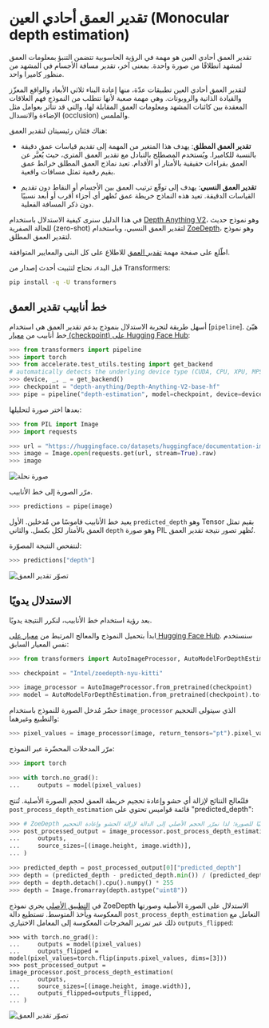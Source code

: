 <!--Copyright 2023 The HuggingFace Team. All rights reserved.

Licensed under the Apache License, Version 2.0 (the "License"); you may not use this file except in compliance with
the License. You may obtain a copy of the License at

http://www.apache.org/licenses/LICENSE-2.0

Unless required by applicable law or agreed to in writing, software distributed under the License is distributed on
an "AS IS" BASIS, WITHOUT WARRANTIES OR CONDITIONS OF ANY KIND, either express or implied. See the License for the
specific language governing permissions and limitations under the License.

⚠️ Note that this file is in Markdown but contain specific syntax for our doc-builder (similar to MDX) that may not be
rendered properly in your Markdown viewer.

-->

# تقدير العمق أحادي العين (Monocular depth estimation)

تقدير العمق أحادي العين هو مهمة في الرؤية الحاسوبية تتضمن التنبؤ بمعلومات العمق لمشهد انطلاقًا من صورة واحدة. بمعنى آخر، تقدير مسافة الأجسام في المشهد من منظور كاميرا واحد.

لتقدير العمق أحادي العين تطبيقات عدّة، منها إعادة البناء ثلاثي الأبعاد والواقع المعزّز والقيادة الذاتية والروبوتات. وهي مهمة صعبة لأنها تتطلب من النموذج فهم العلاقات المعقدة بين كائنات المشهد ومعلومات العمق المقابلة لها، والتي قد تتأثر بعوامل مثل الإضاءة والانسدال (occlusion) والملمس.

هناك فئتان رئيسيتان لتقدير العمق:

- **تقدير العمق المطلق**: يهدف هذا المتغير من المهمة إلى تقديم قياسات عمق دقيقة بالنسبة للكاميرا. ويُستخدم المصطلح بالتبادل مع تقدير العمق المتري، حيث يُعبَّر عن العمق بقراءات حقيقية بالأمتار أو الأقدام. تعيد نماذج العمق المطلق خرائط عمق بقيم رقمية تمثل مسافات واقعية.

- **تقدير العمق النسبي**: يهدف إلى توقّع ترتيب العمق بين الأجسام أو النقاط دون تقديم القياسات الدقيقة. تعيد هذه النماذج خريطة عمق تُظهر أي أجزاء أقرب أو أبعد نسبيًا دون ذكر المسافة الفعلية.

في هذا الدليل سنرى كيفية الاستدلال باستخدام [Depth Anything V2](https://huggingface.co/depth-anything/Depth-Anything-V2-Large)، وهو نموذج حديث للحالة الصفرية (zero-shot) لتقدير العمق النسبي، وباستخدام [ZoeDepth](https://huggingface.co/docs/transformers/main/en/model_doc/zoedepth)، وهو نموذج لتقدير العمق المطلق.

<Tip>

اطّلع على صفحة مهمة [تقدير العمق](https://huggingface.co/tasks/depth-estimation) للاطلاع على كل البنى والمعايير المتوافقة.

</Tip>

قبل البدء، نحتاج لتثبيت أحدث إصدار من Transformers:

```bash
pip install -q -U transformers
```

## خط أنابيب تقدير العمق

أسهل طريقة لتجربة الاستدلال بنموذج يدعم تقدير العمق هي استخدام [`pipeline`].
هيّئ خط أنابيب من [معيار (checkpoint) على Hugging Face Hub](https://huggingface.co/models?pipeline_tag=depth-estimation&sort=downloads):

```py
>>> from transformers import pipeline
>>> import torch
>>> from accelerate.test_utils.testing import get_backend
# automatically detects the underlying device type (CUDA, CPU, XPU, MPS, etc.)
>>> device, _, _ = get_backend()
>>> checkpoint = "depth-anything/Depth-Anything-V2-base-hf"
>>> pipe = pipeline("depth-estimation", model=checkpoint, device=device)
```

بعدها اختر صورة لتحليلها:

```py
>>> from PIL import Image
>>> import requests

>>> url = "https://huggingface.co/datasets/huggingface/documentation-images/resolve/main/bee.jpg"
>>> image = Image.open(requests.get(url, stream=True).raw)
>>> image
```

<div class="flex justify-center">
     <img src="https://huggingface.co/datasets/huggingface/documentation-images/resolve/main/bee.jpg" alt="صورة نحلة"/>
</div>

مرّر الصورة إلى خط الأنابيب.

```py
>>> predictions = pipe(image)
```

يعيد خط الأنابيب قاموسًا من مُدخلين. الأول `predicted_depth` وهو Tensor بقيم تمثل العمق بالأمتار لكل بكسل. والثاني `depth` وهو صورة PIL تُظهر تصور نتيجة تقدير العمق.

لنتفحص النتيجة المصوّرة:

```py
>>> predictions["depth"]
```

<div class="flex justify-center">
     <img src="https://huggingface.co/datasets/huggingface/documentation-images/resolve/main/transformers/tasks/depth-visualization.png" alt="تصوّر تقدير العمق"/>
</div>

## الاستدلال يدويًا

بعد رؤية استخدام خط الأنابيب، لنكرر النتيجة يدويًا.

ابدأ بتحميل النموذج والمعالج المرتبط من [معيار على Hugging Face Hub](https://huggingface.co/models?pipeline_tag=depth-estimation&sort=downloads). سنستخدم نفس المعيار السابق:

```py
>>> from transformers import AutoImageProcessor, AutoModelForDepthEstimation

>>> checkpoint = "Intel/zoedepth-nyu-kitti"

>>> image_processor = AutoImageProcessor.from_pretrained(checkpoint)
>>> model = AutoModelForDepthEstimation.from_pretrained(checkpoint).to(device)
```

حضّر مُدخل الصورة للنموذج باستخدام `image_processor` الذي سيتولى التحجيم والتطبيع وغيرهما:

```py
>>> pixel_values = image_processor(image, return_tensors="pt").pixel_values.to(device)
```

مرّر المدخلات المحضّرة عبر النموذج:

```py
>>> import torch

>>> with torch.no_grad():
...     outputs = model(pixel_values)
```

فلنُعالج النتائج لإزالة أي حشو وإعادة تحجيم خريطة العمق لحجم الصورة الأصلية. تُنتج `post_process_depth_estimation` قائمة قواميس تحتوي على "predicted_depth":

```py
>>> # ZoeDepth يضيف حشوًا ديناميكيًا للصورة؛ لذا نمرّر الحجم الأصلي إلى الدالة لإزالة الحشو وإعادة التحجيم.
>>> post_processed_output = image_processor.post_process_depth_estimation(
...     outputs,
...     source_sizes=[(image.height, image.width)],
... )

>>> predicted_depth = post_processed_output[0]["predicted_depth"]
>>> depth = (predicted_depth - predicted_depth.min()) / (predicted_depth.max() - predicted_depth.min())
>>> depth = depth.detach().cpu().numpy() * 255
>>> depth = Image.fromarray(depth.astype("uint8"))
```

<Tip>
<p>في <a href="https://github.com/isl-org/ZoeDepth/blob/edb6daf45458569e24f50250ef1ed08c015f17a7/zoedepth/models/depth_model.py#L131">التطبيق الأصلي</a> يجري نموذج ZoeDepth الاستدلال على الصورة الأصلية وصورتها المعكوسة ويأخذ المتوسط. تستطيع دالة <code>post_process_depth_estimation</code> التعامل مع ذلك عبر تمرير المخرجات المعكوسة إلى المعامل الاختياري <code>outputs_flipped</code>:</p>
<pre><code class="language-Python">&gt;&gt;&gt; with torch.no_grad():   
...     outputs = model(pixel_values)
...     outputs_flipped = model(pixel_values=torch.flip(inputs.pixel_values, dims=[3]))
&gt;&gt;&gt; post_processed_output = image_processor.post_process_depth_estimation(
...     outputs,
...     source_sizes=[(image.height, image.width)],
...     outputs_flipped=outputs_flipped,
... )
</code></pre>
</Tip>

<div class="flex justify-center">
     <img src="https://huggingface.co/datasets/huggingface/documentation-images/resolve/main/transformers/tasks/depth-visualization-zoe.png" alt="تصوّر تقدير العمق"/>
</div>
